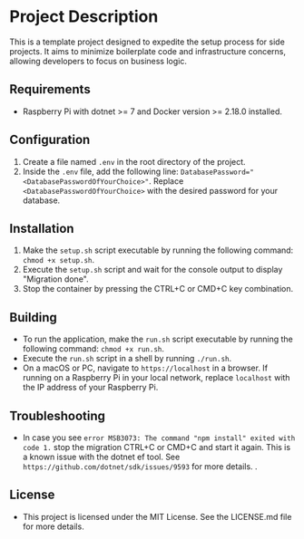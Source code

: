 # Project Description

This is a template project designed to expedite the setup process for side projects. It aims to minimize boilerplate code and infrastructure concerns, allowing developers to focus on business logic.

## Requirements

- Raspberry Pi with dotnet >= 7 and Docker version >= 2.18.0 installed.

## Configuration

1. Create a file named `.env` in the root directory of the project.
2. Inside the `.env` file, add the following line: `DatabasePassword="<DatabasePasswordOfYourChoice>"`. Replace `<DatabasePasswordOfYourChoice>` with the desired password for your database.

## Installation

1. Make the `setup.sh` script executable by running the following command: `chmod +x setup.sh`.
2. Execute the `setup.sh` script and wait for the console output to display "Migration done".
3. Stop the container by pressing the CTRL+C or CMD+C key combination.

## Building

- To run the application, make the `run.sh` script executable by running the following command: `chmod +x run.sh`.
- Execute the `run.sh` script in a shell by running `./run.sh`.
- On a macOS or PC, navigate to `https://localhost` in a browser. If running on a Raspberry Pi in your local network, replace `localhost` with the IP address of your Raspberry Pi.

## Troubleshooting

- In case you see ```error MSB3073: The command "npm install" exited with code 1.``` stop the migration CTRL+C or CMD+C and start it again. This is a known issue with the dotnet ef tool. See `https://github.com/dotnet/sdk/issues/9593` for more details.
.

## License

- This project is licensed under the MIT License. See the LICENSE.md file for more details.
